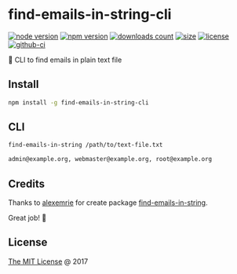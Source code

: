 # find-emails-in-string-cli

[![node version](https://img.shields.io/node/v/find-emails-in-string-cli.svg)](https://www.npmjs.com/package/find-emails-in-string-cli)
[![npm version](https://badge.fury.io/js/find-emails-in-string-cli.svg)](https://badge.fury.io/js/find-emails-in-string-cli)
[![downloads count](https://img.shields.io/npm/dt/find-emails-in-string-cli.svg)](https://www.npmjs.com/package/find-emails-in-string-cli)
[![size](https://packagephobia.com/badge?p=find-emails-in-string-cli)](https://packagephobia.com/result?p=find-emails-in-string-cli)
[![license](https://img.shields.io/npm/l/find-emails-in-string-cli.svg)](https://piecioshka.mit-license.org)
[![github-ci](https://github.com/piecioshka/find-emails-in-string-cli/actions/workflows/testing.yml/badge.svg)](https://github.com/piecioshka/find-emails-in-string-cli/actions/workflows/testing.yml)

🔨 CLI to find emails in plain text file

## Install

```bash
npm install -g find-emails-in-string-cli
```

## CLI

```bash
find-emails-in-string /path/to/text-file.txt

admin@example.org, webmaster@example.org, root@example.org
```

## Credits

Thanks to [alexemrie](https://github.com/alexemrie) for create package
[find-emails-in-string](https://github.com/alexemrie/find-emails-in-string).

Great job! 🌟

## License

[The MIT License](https://piecioshka.mit-license.org) @ 2017
